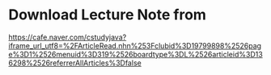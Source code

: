 # Download Lecture Note from

https://cafe.naver.com/cstudyjava?iframe_url_utf8=%2FArticleRead.nhn%253Fclubid%3D19799898%2526page%3D1%2526menuid%3D319%2526boardtype%3DL%2526articleid%3D136298%2526referrerAllArticles%3Dfalse
